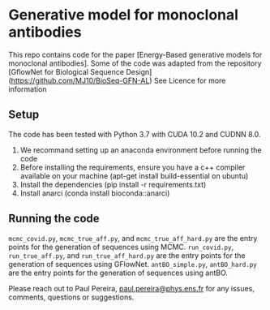 # Generative model for monoclonal antibodies

This repo contains code for the paper [Energy-Based generative models for monoclonal antibodies].
Some of the code was adapted from the repository [GflowNet for Biological Sequence Design] (https://github.com/MJ10/BioSeq-GFN-AL)
See Licence for more information

## Setup
The code has been tested with Python 3.7 with CUDA 10.2 and CUDNN 8.0.

1. We recommand setting up an anaconda environment before running the code
2. Before installing the requirements, ensure you have a c++ compiler available on your machine (apt-get install build-essential on ubuntu)
3. Install the dependencies (pip install -r requirements.txt)
4. Install anarci (conda install bioconda::anarci)

## Running the code
`mcmc_covid.py`, `mcmc_true_aff.py`, and `mcmc_true_aff_hard.py` are the entry points for the generation of sequences using MCMC.
`run_covid.py`, `run_true_aff.py`, and `run_true_aff_hard.py` are the entry points for the generation of sequences using GFlowNet.
`antBO_simple.py`, `antBO_hard.py` are the entry points for the generation of sequences using antBO.

Please reach out to Paul Pereira, [paul.pereira@phys.ens.fr](paul.pereira@phys.ens.fr) for any issues, comments, questions or suggestions.
